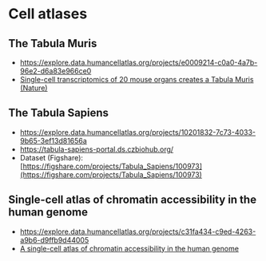 # Cell atlases

## The Tabula Muris
- https://explore.data.humancellatlas.org/projects/e0009214-c0a0-4a7b-96e2-d6a83e966ce0
- [Single-cell transcriptomics of 20 mouse organs creates a Tabula Muris (Nature)](https://www.nature.com/articles/s41586-018-0590-4)


## The Tabula Sapiens
- https://explore.data.humancellatlas.org/projects/10201832-7c73-4033-9b65-3ef13d81656a
- https://tabula-sapiens-portal.ds.czbiohub.org/
- Dataset (Figshare): [https://figshare.com/projects/Tabula_Sapiens/100973](https://figshare.com/projects/Tabula_Sapiens/100973)


## Single-cell atlas of chromatin accessibility in the human genome
- https://explore.data.humancellatlas.org/projects/c31fa434-c9ed-4263-a9b6-d9ffb9d44005
- [A single-cell atlas of chromatin accessibility in the human genome](https://www.cell.com/cell/fulltext/S0092-8674(21)01279-4)